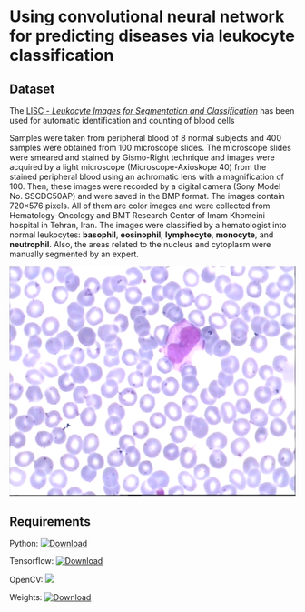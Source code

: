 # Using convolutional neural network for predicting diseases via leukocyte classification 

## Dataset 

The [LISC - *Leukocyte Images for Segmentation and Classification*](http://users.cecs.anu.edu.au/~hrezatofighi/Data/Leukocyte%20Data.htm) has been used for automatic identification and counting of blood cells

Samples were taken from peripheral blood of 8 normal subjects and 400 samples were obtained from 100 microscope slides. The microscope slides were smeared and stained by Gismo-Right technique and images were acquired by a light microscope (Microscope-Axioskope 40) from the stained peripheral blood using an achromatic lens with a magnification of 100. Then, these images were recorded by a digital camera (Sony Model No. SSCDC50AP) and were saved in the BMP format. The images contain 720×576 pixels.
All of them are color images and were collected from Hematology-Oncology and BMT Research Center of Imam Khomeini hospital in Tehran, Iran. The images were classified by a hematologist into normal leukocytes: **basophil**, **eosinophil**, **lymphocyte**, **monocyte**, and **neutrophil**. Also, the areas related to the nucleus and cytoplasm were manually segmented by an expert.

<p align="center">
  <img src="https://github.com/BTrDung/Complex/blob/master/CreProjCBC/4.bmp" width="700">
</p>

## Requirements
Python: [![Download](https://img.shields.io/badge/download-3.8.11-blue.svg?longCache=true&style=flat&logo=python)](https://www.python.org/downloads/release/python-3811/) 
 
Tensorflow: [![Download](https://img.shields.io/badge/download-2.4.1-blue.svg?longCache=true&style=flat&logo=tensorflow)](https://www.tensorflow.org/) 

OpenCV: ![](https://img.shields.io/badge/opencv-4.5.2.54-blue) 
 
Weights: [![Download](https://img.shields.io/badge/download-vgg16.h5-blue.svg?longCache=true&style=flat&logo=google-drive)](https://drive.google.com/drive/folders/13CAH4i3mEc0Ybk14_UJFEJsg_1NTcJIT?usp=sharing) 
